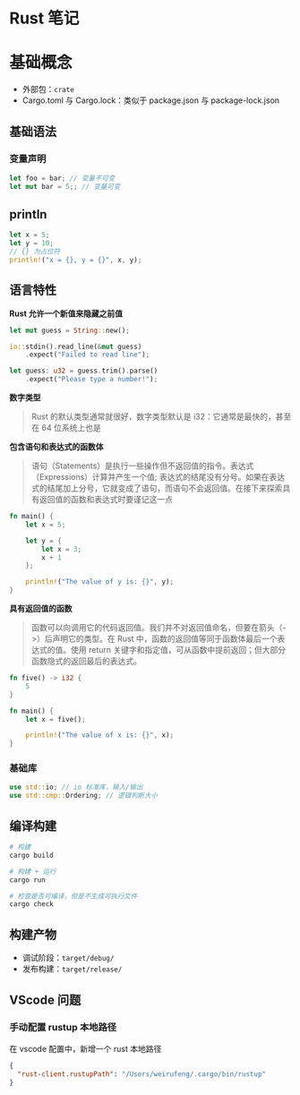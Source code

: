 # Rust 笔记

# 基础概念

- 外部包：`crate`
- Cargo.toml 与 Cargo.lock：类似于 package.json 与 package-lock.json

## 基础语法

### 变量声明

```rust
let foo = bar; // 变量不可变
let mut bar = 5;; // 变量可变
```

## println

```rust
let x = 5;
let y = 10;
// {} 为占位符
println!("x = {}, y = {}", x, y);
```

## 语言特性

**Rust 允许一个新值来隐藏之前值**

```rust
let mut guess = String::new();

io::stdin().read_line(&mut guess)
    .expect("Failed to read line");

let guess: u32 = guess.trim().parse()
    .expect("Please type a number!");
```

**数字类型**

> Rust 的默认类型通常就很好，数字类型默认是 i32：它通常是最快的，甚至在 64 位系统上也是

**包含语句和表达式的函数体**

> 语句（Statements）是执行一些操作但不返回值的指令。表达式（Expressions）计算并产生一个值;
> 表达式的结尾没有分号。如果在表达式的结尾加上分号，它就变成了语句，而语句不会返回值。在接下来探索具有返回值的函数和表达式时要谨记这一点

```rust
fn main() {
    let x = 5;

    let y = {
        let x = 3;
        x + 1
    };

    println!("The value of y is: {}", y);
}
```

**具有返回值的函数**

> 函数可以向调用它的代码返回值。我们并不对返回值命名，但要在箭头（->）后声明它的类型。在 Rust 中，函数的返回值等同于函数体最后一个表达式的值。使用 return 关键字和指定值，可从函数中提前返回；但大部分函数隐式的返回最后的表达式。

```rust
fn five() -> i32 {
    5
}

fn main() {
    let x = five();

    println!("The value of x is: {}", x);
}
```

### 基础库

```rust
use std::io; // io 标准库，输入/输出
use std::cmp::Ordering; // 逻辑判断大小
```

## 编译构建

```bash
# 构建
cargo build

# 构建 + 运行
cargo run

# 检查是否可编译，但是不生成可执行文件
cargo check
```

## 构建产物

- 调试阶段：`target/debug/`
- 发布构建：`target/release/`

## VScode 问题

### 手动配置 rustup 本地路径

在 vscode 配置中，新增一个 rust 本地路径

```json
{
  "rust-client.rustupPath": "/Users/weirufeng/.cargo/bin/rustup"
}
```
